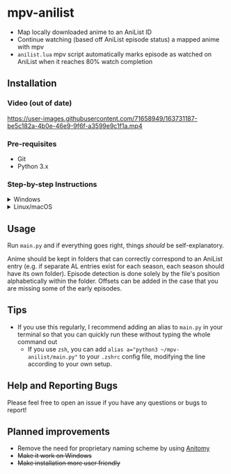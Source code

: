 # mpv-anilist
- Map locally downloaded anime to an AniList ID
- Continue watching (based off AniList episode status) a mapped anime with mpv
- `anilist.lua` mpv script automatically marks episode as watched on AniList when it reaches 80% watch completion

## Installation
### Video (out of date)
https://user-images.githubusercontent.com/71658949/163731187-be5c182a-4b0e-46e9-9f6f-a3599e9c1f1a.mp4

### Pre-requisites
- Git
- Python 3.x

### Step-by-step Instructions
<details>
<summary>Windows</summary>
<br>

1) Open Command Prompt or Git Bash  
2) `cd` into the directory where you'll be keeping this project
3) Run `git clone https://github.com/hotsno/mpv-anilist`
4) Run `cd mpv-anilist`
5) Run `pip install -r requirements.txt`
6) Run `python main.py` and follow the instructions
7) Map some anime, and begin watching!


**NOTE:** The `mpv scripts` folder on Windows can be created in the same directory as `mpv.exe`. After creating the folder, copy `anilist.lua` into it.

</details>

<details>
<summary>Linux/macOS</summary>
<br>

1) Open a terminal
2) `cd` into the directory where you'll be keeping this project
3) Run `git clone https://github.com/hotsno/mpv-anilist`
4) Run `cd mpv-anilist`
5) Run `pip3 install -r requirements.txt`
6) Run `python3 main.py` and follow the instructions
7) Map some anime, and begin watching!


**NOTE:** The `mpv scripts` folder on Linux/macOS can be created in the `~/.config/mpv` directory. After creating the folder, copy `anilist.lua` into it.

</details>

## Usage
Run `main.py` and if everything goes right, things *should* be self-explanatory.  
  
Anime should be kept in folders that can correctly correspond to an AniList entry (e.g. if separate AL entries exist for each season, each season should have its own folder). Episode detection is done solely by the file's position alphabetically within the folder. Offsets can be added in the case that you are missing some of the early episodes.

## Tips
* If you use this regularly, I recommend adding an alias to `main.py` in your terminal so that you can quickly run these without typing the whole command out
  - If you use `zsh`, you can add `alias a="python3 ~/mpv-anilist/main.py"` to your `.zshrc` config file, modifying the line according to your own setup.

## Help and Reporting Bugs
Please feel free to open an issue if you have any questions or bugs to report!

## Planned improvements
- Remove the need for proprietary naming scheme by using [Anitomy](https://github.com/erengy/anitomy)
- ~~Make it work on Windows~~
- ~~Make installation more user friendly~~
